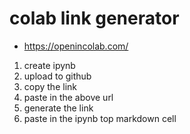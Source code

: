 # colab link generator

- <https://openincolab.com/>

1. create ipynb
2. upload to github
3. copy the link
4. paste in the above url
5. generate the link
6. paste in the ipynb top markdown cell
